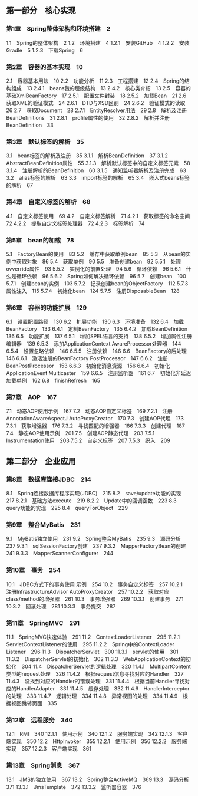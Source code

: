## 第一部分　核心实现
### 第1章　Spring整体架构和环境搭建　2
1.1　Spring的整体架构　2
1.2　环境搭建　4
1.2.1　安装GitHub　4
1.2.2　安装Gradle　5
1.2.3　下载Spring　6
### 第2章　容器的基本实现　10
2.1　容器基本用法　10
2.2　功能分析　11
2.3　工程搭建　12
2.4　Spring的结构组成　13
2.4.1　beans包的层级结构　13
2.4.2　核心类介绍　13
2.5　容器的基础XmlBeanFactory　17
2.5.1　配置文件封装　18
2.5.2　加载Bean　21
2.6　获取XML的验证模式　24
2.6.1　DTD与XSD区别　24
2.6.2　验证模式的读取　26
2.7　获取Document　28
2.7.1　EntityResolver用法　29
2.8　解析及注册BeanDefinitions　31
2.8.1　profile属性的使用　32
2.8.2　解析并注册BeanDefinition　33
### 第3章　默认标签的解析　35
3.1　bean标签的解析及注册　35
3.1.1　解析BeanDefinition　37
3.1.2　AbstractBeanDefinition属性　55
3.1.3　解析默认标签中的自定义标签元素　58
3.1.4　注册解析的BeanDefinition　60
3.1.5　通知监听器解析及注册完成　63
3.2　alias标签的解析　63
3.3　import标签的解析　65
3.4　嵌入式beans标签的解析　67
### 第4章　自定义标签的解析　68
4.1　自定义标签使用　69
4.2　自定义标签解析　71
4.2.1　获取标签的命名空间　72
4.2.2　提取自定义标签处理器　72
4.2.3　标签解析　74
### 第5章　bean的加载　78
5.1　FactoryBean的使用　83
5.2　缓存中获取单例bean　85
5.3　从bean的实例中获取对象　86
5.4　获取单例　90
5.5　准备创建bean　92
5.5.1　处理ovverride属性　93
5.5.2　实例化的前置处理　94
5.6　循环依赖　96
5.6.1　什么是循环依赖　96
5.6.2　Spring如何解决循环依赖　96
5.7　创建bean　100
5.7.1　创建bean的实例　103
5.7.2　记录创建bean的ObjectFactory　112
5.7.3　属性注入　115
5.7.4　初始化bean　124
5.7.5　注册DisposableBean　128
### 第6章　容器的功能扩展　129
6.1　设置配置路径　130
6.2　扩展功能　130
6.3　环境准备　132
6.4　加载BeanFactory　133
6.4.1　定制BeanFactory　135
6.4.2　加载BeanDefinition　136
6.5　功能扩展　137
6.5.1　增加SPEL语言的支持　138
6.5.2　增加属性注册编辑器　139
6.5.3　添加ApplicationContext AwareProcessor处理器　144
6.5.4　设置忽略依赖　146
6.5.5　注册依赖　146
6.6　BeanFactory的后处理　146
6.6.1　激活注册的BeanFactory PostProcessor　147
6.6.2　注册BeanPostProcessor　153
6.6.3　初始化消息资源　156
6.6.4　初始化ApplicationEvent Multicaster　159
6.6.5　注册监听器　161
6.7　初始化非延迟加载单例　162
6.8　finishRefresh　165
### 第7章　AOP　167
7.1　动态AOP使用示例　167
7.2　动态AOP自定义标签　169
7.2.1　注册AnnotationAwareAspectJ AutoProxyCreator　170
7.3　创建AOP代理　173
7.3.1　获取增强器　176
7.3.2　寻找匹配的增强器　186
7.3.3　创建代理　187
7.4　静态AOP使用示例　201
7.5　创建AOP静态代理　203
7.5.1　Instrumentation使用　203
7.5.2　自定义标签　207
7.5.3　织入　209
## 第二部分　企业应用
### 第8章　数据库连接JDBC　214
8.1　Spring连接数据库程序实现(JDBC)　215
8.2　save/update功能的实现　217
8.2.1　基础方法execute　219
8.2.2　Update中的回调函数　223
8.3　query功能的实现　225
8.4　queryForObject　229
### 第9章　整合MyBatis　231
9.1　MyBatis独立使用　231
9.2　Spring整合MyBatis　235
9.3　源码分析　237
9.3.1　sqlSessionFactory创建　237
9.3.2　MapperFactoryBean的创建　241
9.3.3　MapperScannerConfigurer　244
### 第10章　事务　254
10.1　JDBC方式下的事务使用 示例　254
10.2　事务自定义标签　257
10.2.1　注册InfrastructureAdvisor AutoProxyCreator　257
10.2.2　获取对应class/method的增强器　261
10.3　事务增强器　269
10.3.1　创建事务　271
10.3.2　回滚处理　281
10.3.3　事务提交　287
### 第11章　SpringMVC　291
11.1　SpringMVC快速体验　291
11.2　ContextLoaderListener　295
11.2.1　ServletContextListener的使用　295
11.2.2　Spring中的ContextLoader Listener　296
11.3　DispatcherServlet　300
11.3.1　servlet的使用　301
11.3.2　DispatcherServlet的初始化　302
11.3.3　WebApplicationContext的初始化　304
11.4　DispatcherServlet的逻辑处理　320
11.4.1　MultipartContent类型的request处理　326
11.4.2　根据request信息寻找对应的Handler　327
11.4.3　没找到对应的Handler的错误处理　331
11.4.4　根据当前Handler寻找对应的HandlerAdapter　331
11.4.5　缓存处理　332
11.4.6　HandlerInterceptor的处理　333
11.4.7　逻辑处理　334
11.4.8　异常视图的处理　334
11.4.9　根据视图跳转页面　335
### 第12章　远程服务　340
12.1　RMI　340
12.1.1　使用示例　340
12.1.2　服务端实现　342
12.1.3　客户端实现　350
12.2　HttpInvoker　355
12.2.1　使用示例　356
12.2.2　服务端实现　357
12.2.3　客户端实现　361
### 第13章　Spring消息　367
13.1　JMS的独立使用　367
13.2　Spring整合ActiveMQ　369
13.3　源码分析　371
13.3.1　JmsTemplate　372
13.3.2　监听器容器　376
